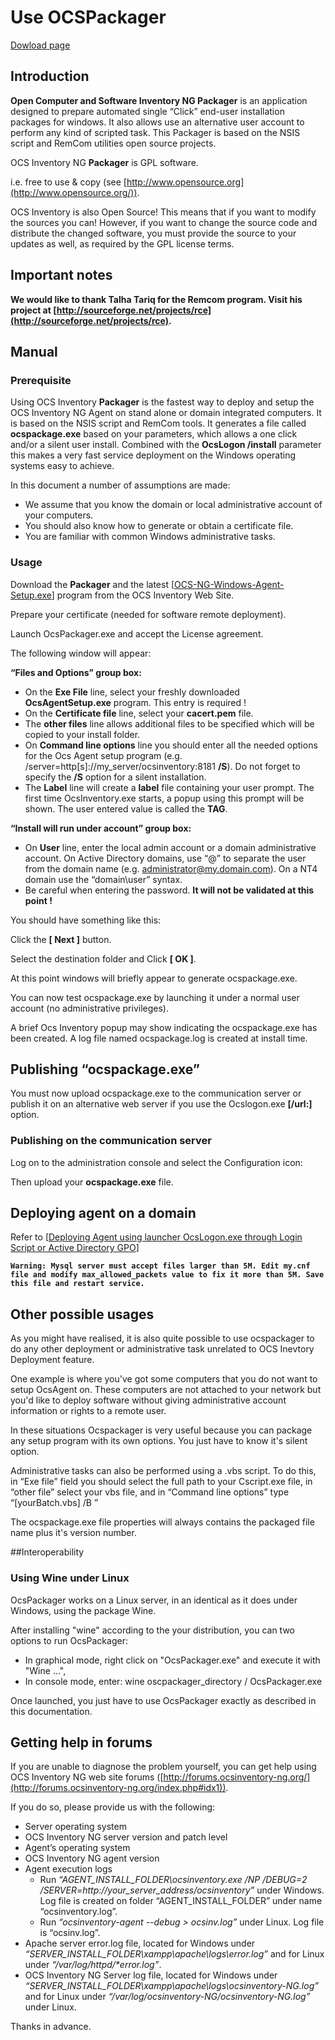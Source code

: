 # Use OCSPackager

[Dowload page](https://github.com/OCSInventory-NG/Packager-for-Windows/releases)

## Introduction

**Open Computer and Software Inventory NG Packager** is an application designed to prepare automated
single “Click” end-user installation packages for windows. It also allows use an alternative user
account to perform any kind of scripted task. This Packager is based on the NSIS script and RemCom
utilities open source projects.

OCS Inventory NG **Packager** is GPL software.

i.e. free to use & copy (see [http://www.opensource.org](http://www.opensource.org/)).

OCS Inventory is also Open Source! This means that if you want to modify the sources you can! However,
if you want to change the source code and distribute the changed software, you must provide the source
to your updates as well, as required by the GPL license terms.

## Important notes

**We would like to thank Talha Tariq for the Remcom program. Visit his project at
[http://sourceforge.net/projects/rce](http://sourceforge.net/projects/rce).**

## Manual

### **Prerequisite**

Using OCS Inventory **Packager** is the fastest way to deploy and setup the OCS Inventory NG Agent
on stand alone or domain integrated computers. It is based on the NSIS script and RemCom tools.
It generates a file called **ocspackage.exe** based on your parameters, which allows a one click and/or
a silent user install. Combined with the **OcsLogon /install** parameter this makes a very fast service
deployment on the Windows operating systems easy to achieve.

In this document a number of assumptions are made:

* We assume that you know the domain or local administrative account of your computers.
* You should also know how to generate or obtain a certificate file.
* You are familiar with common Windows administrative tasks.

### **Usage**

Download the **Packager** and the latest
[[OCS-NG-Windows-Agent-Setup.exe](http://www.ocsinventory-ng.org/en/#download-en)]
program from the OCS Inventory Web Site.

Prepare your certificate (needed for software remote deployment).

Launch OcsPackager.exe and accept the License agreement.

The following window will appear:


**“Files and Options” group box:**

* On the **Exe File** line, select your freshly downloaded **OcsAgentSetup.exe** program.
This entry is required !
* On the **Certificate file** line, select your **cacert.pem** file.
* The **other files** line allows additional files to be specified which will be copied to your install folder.
* On **Command line options** line you should enter all the needed options for the Ocs Agent setup
program (e.g. /server=http[s]://my_server/ocsinventory:8181 **/S**). Do not forget to specify the
**/S** option for a silent installation.
* The **Label** line will create a **label** file containing your user prompt. The first time
OcsInventory.exe starts, a popup using this prompt will be shown. The user entered value is called the **TAG**.

**“Install will run under account” group box:**

* On **User** line, enter the local admin account or a domain administrative account. On Active Directory
domains, use “@” to separate the user from the domain name (e.g. administrator@my.domain.com).
On a NT4 domain use the “domain\user” syntax.
* Be careful when entering the password. **It will not be validated at this point !**

You should have something like this:


Click the **[ Next ]** button.


Select the destination folder and Click **[ OK ]**.

At this point windows will briefly appear to generate ocspackage.exe.

You can now test ocspackage.exe by launching it under a normal user account
(no administrative privileges).

A brief Ocs Inventory popup may show indicating the ocspackage.exe has been created.
A log file named ocspackage.log is created at install time.

## Publishing “ocspackage.exe”

You must now upload ocspackage.exe to the communication server or publish it on an alternative
web server if you use the Ocslogon.exe **[/url:]** option.

### **Publishing on the communication server**

Log on to the administration console and select the Configuration icon:

Then upload your **ocspackage.exe** file.

## Deploying agent on a domain

Refer to [[Deploying Agent using launcher OcsLogon.exe through Login Script or Active Directory GPO](../../02.Basic-documentation/Setting-up-the-Windows-Agent-2.x-on-client-computers.md#deploying-agent-using-launcher-ocslogonexe-through-login-script-or-active-directory-gpo)]

**`Warning: Mysql server must accept files larger than 5M. Edit my.cnf file and modify
max_allowed_packets value to fix it more than 5M. Save this file and restart service.`**

## Other possible usages

As you might have realised, it is also quite possible to use ocspackager to do any other deployment or
administrative task unrelated to OCS Inevtory Deployment feature.

One example is where you've got some computers that you do not want to setup OcsAgent on. These computers
are not attached to your network but you'd like to deploy software without giving administrative
account information or rights to a remote user.

In these situations Ocspackager is very useful because you can package any setup program with its
own options. You just have to know it's silent option.

Administrative tasks can also be performed using a .vbs script. To do this, in “Exe file” field you
should select the full path to your Cscript.exe file, in “other file” select your vbs file,
and in “Command line options” type “[yourBatch.vbs] /B ”

The ocspackage.exe file properties will always contains the packaged file name plus it's version number.

##Interoperability

### **Using Wine under Linux**

OcsPackager works on a Linux server, in an identical as it does under Windows, using the package Wine.

After installing "wine" according to the your distribution, you can two options to run OcsPackager:

* In graphical mode, right click on "OcsPackager.exe" and execute it with "Wine ...",
* In console mode, enter: wine oscpackager_directory / OcsPackager.exe

Once launched, you just have to use OcsPackager exactly as described in this documentation.

## Getting help in forums

If you are unable to diagnose the problem yourself, you can get help using OCS Inventory NG web site forums
([http://forums.ocsinventory-ng.org/](http://forums.ocsinventory-ng.org/index.php#idx1)).

If you do so, please provide us with the following:

* Server operating system
* OCS Inventory NG server version and patch level
* Agent’s operating system
* OCS Inventory NG agent version
* Agent execution logs
    * Run _“AGENT_INSTALL_FOLDER\ocsinventory.exe /NP /DEBUG=2 /SERVER=http://your_server_address/ocsinventory”_
     under Windows. Log file is created on folder “AGENT_INSTALL_FOLDER” under name “ocsinventory.log”.
    * Run _“ocsinventory-agent --debug > ocsinv.log”_ under Linux. Log file is “ocsinv.log”.
* Apache server error.log file, located for Windows under _“SERVER_INSTALL_FOLDER\xampp\apache\logs\error.log”_
and for Linux under _“/var/log/httpd/*error.log”_.
* OCS Inventory NG Server log file, located for Windows under
_“SERVER_INSTALL_FOLDER\xampp\apache\logs\ocsinventory-NG.log”_ and for Linux under
_“/var/log/ocsinventory-NG/ocsinventory-NG.log”_ under Linux.

Thanks in advance.
